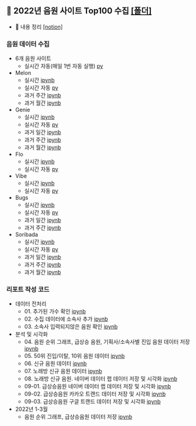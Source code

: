 ## 💾 2022년 음원 사이트 Top100 수집 [[폴더]](https://github.com/kbjung/Wantreez/tree/main/Crawling/music)
+ 📃 내용 정리 [[notion]](https://www.notion.so/2ca2f19dfdd54028b263e2f41760f602)

### 음원 데이터 수집
+ 6개 음원 사이트
  - 실시간 자동(매일 1번 자동 실행) [py](https://github.com/kbjung/Wantreez/blob/main/Crawling/music/live_music_rank.py)
+ Melon
  - 실시간 [ipynb](https://github.com/kbjung/Wantreez/blob/main/Crawling/music/live_melon.ipynb)
  - 실시간 자동 [py](https://github.com/kbjung/Wantreez/blob/main/Crawling/music/live_melon.py)
  - 과거 주간 [ipynb](https://github.com/kbjung/Wantreez/blob/main/Crawling/music/week_melon.ipynb)
  - 과거 월간 [ipynb](https://github.com/kbjung/Wantreez/blob/main/Crawling/music/month_melon.ipynb)
+ Genie
  - 실시간 [ipynb](https://github.com/kbjung/Wantreez/blob/main/Crawling/music/live_genie.ipynb)
  - 실시간 자동 [py](https://github.com/kbjung/Wantreez/blob/main/Crawling/music/live_genie.py)
  - 과거 일간 [ipynb](https://github.com/kbjung/Wantreez/blob/main/Crawling/music/day_genie.ipynb)
  - 과거 주간 [ipynb](https://github.com/kbjung/Wantreez/blob/main/Crawling/music/week_genie.ipynb)
  - 과거 월간 [ipynb](https://github.com/kbjung/Wantreez/blob/main/Crawling/music/month_genie.ipynb)
+ Flo
  - 실시간 [ipynb](https://github.com/kbjung/Wantreez/blob/main/Crawling/music/live_flo.ipynb)
  - 실시간 자동 [py](https://github.com/kbjung/Wantreez/blob/main/Crawling/music/live_flo.py)
+ Vibe
  - 실시간 [ipynb](https://github.com/kbjung/Wantreez/blob/main/Crawling/music/live_vibe.ipynb)
  - 실시간 자동 [py](https://github.com/kbjung/Wantreez/blob/main/Crawling/music/live_vibe.py)
+ Bugs
  - 실시간 [ipynb](https://github.com/kbjung/Wantreez/blob/main/Crawling/music/live_bugs.ipynb)
  - 실시간 자동 [py](https://github.com/kbjung/Wantreez/blob/main/Crawling/music/live_bugs.py)
  - 과거 일간 [ipynb](https://github.com/kbjung/Wantreez/blob/main/Crawling/music/day_bugs.ipynb)
  - 과거 주간 [ipynb](https://github.com/kbjung/Wantreez/blob/main/Crawling/music/week_bugs.ipynb)
+ Soribada
  - 실시간 [ipynb](https://github.com/kbjung/Wantreez/blob/main/Crawling/music/live_soribada.ipynb)
  - 실시간 자동 [py](https://github.com/kbjung/Wantreez/blob/main/Crawling/music/live_soribada.py)
  - 과거 일간 [ipynb](https://github.com/kbjung/Wantreez/blob/main/Crawling/music/day_soribada.ipynb)
  - 과거 주간 [ipynb](https://github.com/kbjung/Wantreez/blob/main/Crawling/music/week_soribada.ipynb)
  - 과거 월간 [ipynb](https://github.com/kbjung/Wantreez/blob/main/Crawling/music/month_soribada.ipynb)

### 리포트 작성 코드
+ 데이터 전처리
  - 01\. 추가된 가수 확인 [ipynb](https://github.com/kbjung/Wantreez/blob/main/Crawling/music/01.new_artist.ipynb)
  - 02\. 수집 데이터에 소속사 추가 [ipynb](https://github.com/kbjung/Wantreez/blob/main/Crawling/music/02.add_agency.ipynb)
  - 03\. 소속사 입력되지않은 음원 확인 [ipynb](https://github.com/kbjung/Wantreez/blob/main/Crawling/music/03.check_agency.ipynb)
+ 분석 및 시각화
  - 04\. 음원 순위 그래프, 급상승 음원, 기획사/소속사별 진입 음원 데이터 저장[ipynb](https://github.com/kbjung/Wantreez/blob/main/Crawling/music/04.report.ipynb)
  - 05\. 50위 진입/이탈, 10위 음원 데이터 [ipynb](https://github.com/kbjung/Wantreez/blob/main/Crawling/music/05.Top10%2C50_music.ipynb)
  - 06\. 신규 음원 데이터 [ipynb](https://github.com/kbjung/Wantreez/blob/main/Crawling/music/06.new_title.ipynb)
  - 07\. 노래방 신규 음원 데이터 [ipynb](https://github.com/kbjung/Wantreez/blob/main/Crawling/music/07.new_title_ky%2Ctj.ipynb)
  - 08\. 노래방 신규 음원. 네이버 데이터 랩 데이터 저장 및 시각화 [ipynb](https://github.com/kbjung/Wantreez/blob/main/Crawling/music/08.karaoke_naver_search.ipynb)
  - 09-01\. 급상승음원 네이버 데이터 랩 데이터 저장 및 시각화 [ipynb](https://github.com/kbjung/Wantreez/blob/main/Crawling/music/09-01.outlier_naver_search.ipynb)
  - 09-02\. 급상승음원 카카오 트랜드 데이터 저장 및 시각화 [ipynb](https://github.com/kbjung/Wantreez/blob/main/Crawling/music/09-02.outlier_kakao_search.ipynb)
  - 09-03\. 급상승음원 구글 트랜드 데이터 저장 및 시각화 [ipynb](https://github.com/kbjung/Wantreez/blob/main/Crawling/music/09-03.outlier_google_search.ipynb)
+ 2022년 1-3월
  - 음원 순위 그래프, 급상승음원 데이터 저장 [ipynb](https://github.com/kbjung/Wantreez/blob/main/Crawling/music/month1_3.ipynb)
